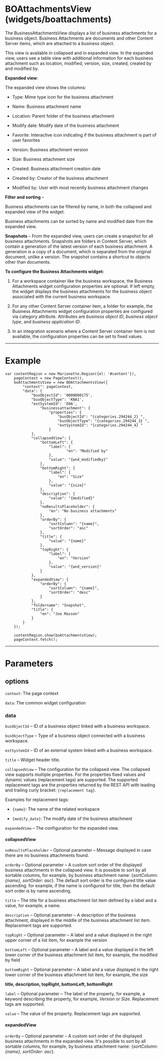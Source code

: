 # BOAttachmentsView (widgets/boattachments)

The BusinessAttachmentsView displays a list of business attachments for a business object. Business Attachments are documents and other Content Server items, which are attached to a business object. 

This view is available in collapsed and in expanded view. In the expanded view, users see a table view with additional information for each business attachment such as location, modified, version, size, created, created by and modified by.

**Expanded view**:

The expanded view shows the columns:

*    Type: Mime type icon for the business attachment

*    Name: Business attachment name

*    Location: Parent folder of the business attachment

*    Modify date: Modify date of the business attachment

*    Favorite: Interactive icon indicating if the business attachment is part of user favorites

*    Version: Business attachment version

*    Size: Business attachment size

*    Created: Business attachment creation date

*    Created by: Creator of the business attachment

*    Modified by: User with most recently business attachment changes


**Filter and sorting** – 

Business attachments can be filtered by name, in both the collapsed and expanded view of the widget.

Business attachments can  be sorted by name and modified date from the expanded view.


**Snapshots** – 
From the expanded view, users can create a snapshot for all business attachments. Snapshots are folders in Content Server, which contain a generation of the latest version of each business attachment. A generation is a copy of a document, which is separated from the original document, unlike a version. The snapshot contains a shortcut to objects other than documents.


**To configure the Business Attachments widget:**

1. For a workspace container like the business workspace, the Business Attachments widget configuration properties are optional. If left empty, the  widget displays the business attachments for the business object associated with the current business workspace.

2. For any other Content Server container item, a  folder for example, the Business Attachments widget configuration properties are configured via category attribute. Attributes are *business object ID*, *business object type*, and *business application ID*.

3. In an integration scenario where a Content Server container item is not available, the configuration properties can be set to fixed values.
***

# Example

	var contentRegion = new Marionette.Region({el: '#content'}),
		pageContext = new PageContext(),
		boAttachmentsView = new BOAttachmentsView({
			"context": pageContext,
			"data": {
				"busObjectId": '0000000175',
				"busObjectType": 'KNA1',
				"extSystemId": 'D9A',
					"businessattachment": {
						"properties": {
							"busObjectId": "{categories.294244_2} ",
							"busObjectType": "{categories.294244_3} ",
							"extSystemId": "{categories.294244_4} "
						}
				},
				"collapsedView": {
					"bottomLeft": {
						"label": {
								"en": "Modified by"
						},
						"value": "{wnd_modifiedby}"
					},
					"bottomRight": {
						"label": {
							"en": "Size"
						},
						"value": "{size}"
					},
					"description": {
						"value": "{modified}"
					},
					"noResultsPlaceholder": {
						"en": "No business attachments"
					},
					"orderBy": {
						"sortColumn": "{name}",
						"sortOrder": "asc"
					},
					"title": {
						"value": "{name}"
					},
					"topRight": {
						"label": {
							"en": "Version"
						},
						"value": "{wnd_version}"
					}
				},
				"expandedView": {
					"orderBy": {
						"sortColumn": "{name}",
						"sortOrder": "desc"
					}
				},
				"foldername": "Snapshot",
				"title": {
					"en": "Joe Masson"
				}
			}
		});

		contentRegion.show(boAttachmentsView);
		pageContext.fetch();

***

# Parameters

## options

`context`: The page context

`data`: The common widget configuration

### data

`busObjectId` – ID of a business object linked with a business workspace.

`busObjectType` – Type of a business object connected with a business workspace.

`extSystemId` – ID of an external system linked with a business workspace.

`title` – Widget header title.

`collapsedView` – The configuration for the collapsed view. The collapsed view supports multiple properties. For the properties fixed values and dynamic values (replacement tags) are supported. 
The supported replacement tags are the properties returned by the REST API with leading and trailing curly bracket: `{replacement tag}`. 

Examples for replacement tags:
   
   * `{name}`: The name of the related workspace
   
   * `{modify_date}`: The modify date of the business attachment

`expandedView` – The configuration for the expanded view.

#### collapsedView

`noResultsPlaceholder` – Optional parameter – Message displayed in case there are no business attachments found.

`orderBy` – Optional parameter – A custom sort order of the displayed business attachments in the collapsed view. It is possible to sort by all sortable columns, for example, by business attachment name: {*sortColumn*: *\{name}*, *sortOrder*: *asc*}.
The default sort order is the configured title value ascending. for example, if the name is configured for title, then the default sort order is by name ascending.

`title` – The title for a business attachment list item defined by a label and a value, for example, a name.

`description` – Optional parameter – A description of the business attachment, displayed in the middle of the business attachment list item. Replacement tags are supported.

`topRight` – Optional parameter – A label and a value displayed in the right upper corner of a list item, for example the version

`bottomLeft` – Optional parameter – A label and a value displayed in the left lower corner of the business attachment list item, for example, the modified by field

`bottomRight` – Optional parameter – A label and a value displayed in the right lower corner of the business attachment list item, for example, the size

**title, description, topRight, bottomLeft, bottomRight**

`label` – Optional parameter – The label of the property, for example, a keyword describing the property, for example, *Version* or *Size*. Replacement tags are supported.

`value` – The value of the property. Replacement tags are supported.


#### expandedView

`orderBy` – Optional parameter – A custom sort order of the displayed business attachments in the expanded view. It's possible to sort by all sortable columns, for example, by business attachment name: {*sortColumn*: *\{name}*, *sortOrder*: *asc*}.
